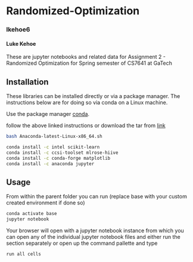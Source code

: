 # Randomized-Optimization
### lkehoe6
#### Luke Kehoe

These are jupyter notebooks and related data for Assignment 2 - Randomized Optimization for Spring semester of CS7641 at GaTech
## Installation
These libraries can be installed directly or via a package manager. The instructions below are for doing so via conda on a Linux machine.

Use the package manager [conda](https://docs.anaconda.com/anaconda/install/index.html).

follow the above linked instructions or download the tar from [link](https://www.anaconda.com/products/distribution)
```bash
bash Anaconda-latest-Linux-x86_64.sh
```

```bash
conda install -c intel scikit-learn
conda install -c ccsi-toolset mlrose-hiive
conda install -c conda-forge matplotlib
conda install -c anaconda jupyter
```
## Usage

From within the parent folder you can run 
(replace base with your custom created environment if done so)
```bash
conda activate base
jupyter notebook
```
Your browser will open with a jupyter notebook instance from which you can open any of the individual jupyter notebook files and either run the section separately or open up the command pallette and type
```bash
run all cells
```
